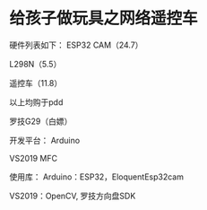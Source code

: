 # 给孩子做玩具之网络遥控车

硬件列表如下：
ESP32 CAM（24.7）

L298N（5.5）

遥控车（11.8）

以上均购于pdd

罗技G29（白嫖）

开发平台：
Arduino

VS2019 MFC

使用库：
Arduino：ESP32，EloquentEsp32cam

VS2019：OpenCV, 罗技方向盘SDK
